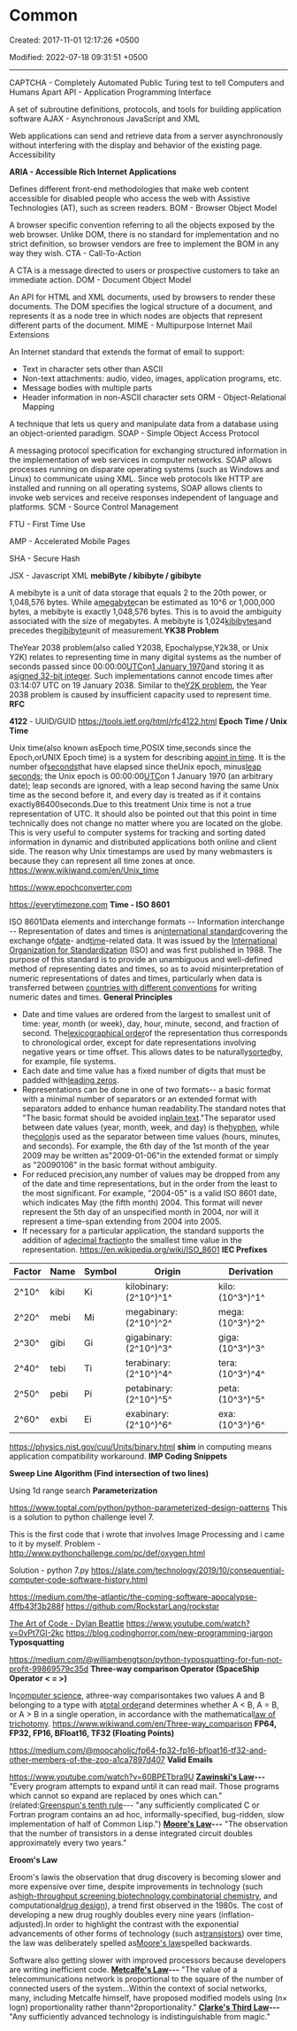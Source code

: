 # Common

Created: 2017-11-01 12:17:26 +0500

Modified: 2022-07-18 09:31:51 +0500

---

CAPTCHA - Completely Automated Public Turing test to tell Computers and Humans Apart
API - Application Programming Interface

A set of subroutine definitions, protocols, and tools for building application software
AJAX - Asynchronous JavaScript and XML

Web applications can send and retrieve data from a server asynchronously without interfering with the display and behavior of the existing page.
Accessibility

**ARIA - Accessible Rich Internet Applications**

Defines different front-end methodologies that make web content accessible for disabled people who access the web with Assistive Technologies (AT), such as screen readers.
BOM - Browser Object Model

A browser specific convention referring to all the objects exposed by the web browser. Unlike DOM, there is no standard for implementation and no strict definition, so browser vendors are free to implement the BOM in any way they wish.
CTA - Call-To-Action

A CTA is a message directed to users or prospective customers to take an immediate action.
DOM - Document Object Model

An API for HTML and XML documents, used by browsers to render these documents. The DOM specifies the logical structure of a document, and represents it as a node tree in which nodes are objects that represent different parts of the document.
MIME - Multipurpose Internet Mail Extensions

An Internet standard that extends the format of email to support:
-   Text in character sets other than ASCII
-   Non-text attachments: audio, video, images, application programs, etc.
-   Message bodies with multiple parts
-   Header information in non-ASCII character sets
ORM - Object-Relational Mapping

A technique that lets us query and manipulate data from a database using an object-oriented paradigm.
SOAP - Simple Object Access Protocol

A messaging protocol specification for exchanging structured information in the implementation of web services in computer networks. SOAP allows processes running on disparate operating systems (such as Windows and Linux) to communicate using XML. Since web protocols like HTTP are installed and running on all operating systems, SOAP allows clients to invoke web services and receive responses independent of language and platforms.
SCM - Source Control Management

FTU - First Time Use

AMP - Accelerated Mobile Pages

SHA - Secure Hash

JSX - Javascript XML
**mebiByte / kibibyte / gibibyte**

A mebibyte is a unit of data storage that equals 2 to the 20th power, or 1,048,576 bytes.
While a[megabyte](https://techterms.com/definition/megabyte)can be estimated as 10^6 or 1,000,000 bytes, a mebibyte is exactly 1,048,576 bytes. This is to avoid the ambiguity associated with the size of megabytes. A mebibyte is 1,024[kibibytes](https://techterms.com/definition/kibibyte)and precedes the[gibibyte](https://techterms.com/definition/gibibyte)unit of measurement.**YK38 Problem**

TheYear 2038 problem(also called Y2038, Epochalypse,Y2k38, or Unix Y2K) relates to representing time in many digital systems as the number of seconds passed since 00:00:00[UTC](https://www.wikiwand.com/en/Coordinated_Universal_Time)on[1 January 1970](https://www.wikiwand.com/en/Unix_time)and storing it as a[signed 32-bit integer](https://www.wikiwand.com/en/Signed_number_representations). Such implementations cannot encode times after 03:14:07 UTC on 19 January 2038. Similar to the[Y2K problem](https://www.wikiwand.com/en/Year_2000_problem), the Year 2038 problem is caused by insufficient capacity used to represent time.
**RFC**

**4122** - UUID/GUID <https://tools.ietf.org/html/rfc4122.html>
**Epoch Time / Unix Time**

Unix time(also known asEpoch time,POSIX time,seconds since the Epoch,orUNIX Epoch time) is a system for describing a[point in time](https://www.wikiwand.com/en/Timestamp). It is the number of[seconds](https://www.wikiwand.com/en/Second)that have elapsed since theUnix epoch, minus[leap seconds](https://www.wikiwand.com/en/Leap_second); the Unix epoch is 00:00:00[UTC](https://www.wikiwand.com/en/Coordinated_Universal_Time)on 1 January 1970 (an arbitrary date); leap seconds are ignored, with a leap second having the same Unix time as the second before it, and every day is treated as if it contains exactly86400seconds.Due to this treatment Unix time is not a true representation of UTC.
It should also be pointed out that this point in time technically does not change no matter where you are located on the globe. This is very useful to computer systems for tracking and sorting dated information in dynamic and distributed applications both online and client side. The reason why Unix timestamps are used by many webmasters is because they can represent all time zones at once.
<https://www.wikiwand.com/en/Unix_time>

<https://www.epochconverter.com>

<https://everytimezone.com>
**Time - ISO 8601**

ISO 8601Data elements and interchange formats -- Information interchange -- Representation of dates and times is an[international standard](https://en.wikipedia.org/wiki/International_standard)covering the exchange of[date](https://en.wikipedia.org/wiki/Calendar_date)- and[time](https://en.wikipedia.org/wiki/Time)-related data. It was issued by the [International Organization for Standardization](https://en.wikipedia.org/wiki/International_Organization_for_Standardization) (ISO) and was first published in 1988. The purpose of this standard is to provide an unambiguous and well-defined method of representing dates and times, so as to avoid misinterpretation of numeric representations of dates and times, particularly when data is transferred between [countries with different conventions](https://en.wikipedia.org/wiki/Date_and_time_notation_by_country) for writing numeric dates and times.
**General Principles**
-   Date and time values are ordered from the largest to smallest unit of time: year, month (or week), day, hour, minute, second, and fraction of second. The[lexicographical order](https://www.wikiwand.com/en/Lexicographical_order)of the representation thus corresponds to chronological order, except for date representations involving negative years or time offset. This allows dates to be naturally[sorted](https://www.wikiwand.com/en/Sorting)by, for example, file systems.
-   Each date and time value has a fixed number of digits that must be padded with[leading zeros](https://www.wikiwand.com/en/Leading_zero).
-   Representations can be done in one of two formats-- a basic format with a minimal number of separators or an extended format with separators added to enhance human readability.The standard notes that "The basic format should be avoided in[plain text](https://www.wikiwand.com/en/Plain_text)."The separator used between date values (year, month, week, and day) is the[hyphen](https://www.wikiwand.com/en/Hyphen), while the[colon](https://www.wikiwand.com/en/Colon_(punctuation))is used as the separator between time values (hours, minutes, and seconds). For example, the 6th day of the 1st month of the year 2009 may be written as"2009-01-06"in the extended format or simply as "20090106" in the basic format without ambiguity.
-   For reduced precision,any number of values may be dropped from any of the date and time representations, but in the order from the least to the most significant. For example, "2004-05" is a valid ISO 8601 date, which indicates May (the fifth month) 2004. This format will never represent the 5th day of an unspecified month in 2004, nor will it represent a time-span extending from 2004 into 2005.
-   If necessary for a particular application, the standard supports the addition of a[decimal fraction](https://www.wikiwand.com/en/Decimal_fractions)to the smallest time value in the representation.
<https://en.wikipedia.org/wiki/ISO_8601>
**IEC Prefixes**

| **Factor** | **Name** | **Symbol** | **Origin**              | **Derivation**  |
|------------|------------|-------------|----------------------|---------------|
| 2^10^      | kibi      | Ki          | kilobinary: (2^10^)^1^  | kilo: (10^3^)^1^ |
| 2^20^      | mebi      | Mi          | megabinary: (2^10^)^2^ | mega: (10^3^)^2^ |
| 2^30^      | gibi      | Gi          | gigabinary: (2^10^)^3^  | giga: (10^3^)^3^ |
| 2^40^      | tebi      | Ti          | terabinary: (2^10^)^4^  | tera: (10^3^)^4^ |
| 2^50^      | pebi      | Pi          | petabinary: (2^10^)^5^  | peta: (10^3^)^5^ |
| 2^60^      | exbi      | Ei          | exabinary: (2^10^)^6^   | exa: (10^3^)^6^  |
<https://physics.nist.gov/cuu/Units/binary.html>
**shim** in computing means application compatibility workaround.
**IMP Coding Snippets**

**Sweep Line Algorithm (Find intersection of two lines)**

Using 1d range search
**Parameterization**

<https://www.toptal.com/python/python-parameterized-design-patterns>
This is a solution to python challenge level 7.

This is the first code that i wrote that involves Image Processing and i came to it by myself.
Problem - <http://www.pythonchallenge.com/pc/def/oxygen.html>

Solution - python 7.py
<https://slate.com/technology/2019/10/consequential-computer-code-software-history.html>

<https://medium.com/the-atlantic/the-coming-software-apocalypse-4ffb43f3b288>ƒ
<https://github.com/RockstarLang/rockstar>

[The Art of Code - Dylan Beattie](https://www.youtube.com/watch?v=6avJHaC3C2U)
<https://www.youtube.com/watch?v=0vPt7GI-2kc>
<https://blog.codinghorror.com/new-programming-jargon>
**Typosquatting**

<https://medium.com/@williambengtson/python-typosquatting-for-fun-not-profit-99869579c35d>
**Three-way comparison Operator (SpaceShip Operator < = >)**

In[computer science](https://www.wikiwand.com/en/Computer_science), athree-way comparisontakes two values A and B belonging to a type with a[total order](https://www.wikiwand.com/en/Total_order)and determines whether A < B, A = B, or A > B in a single operation, in accordance with the mathematical[law of trichotomy](https://www.wikiwand.com/en/Trichotomy_(mathematics)).
<https://www.wikiwand.com/en/Three-way_comparison>
**FP64, FP32, FP16, BFloat16, TF32 (Floating Points)**

<https://medium.com/@moocaholic/fp64-fp32-fp16-bfloat16-tf32-and-other-members-of-the-zoo-a1ca7897d407>
**Valid Emails**

<https://www.youtube.com/watch?v=60BPETbra9U>
**[Zawinski's Law](https://en.wikipedia.org/wiki/Jamie_Zawinski#Principles)---** "Every program attempts to expand until it can read mail. Those programs which cannot so expand are replaced by ones which can." (related:[Greenspun's tenth rule](https://en.wikipedia.org/wiki/Greenspun%27s_tenth_rule)--- "any sufficiently complicated C or Fortran program contains an ad hoc, informally-specified, bug-ridden, slow implementation of half of Common Lisp.")
**[Moore's Law](https://en.wikipedia.org/wiki/Moore%27s_law)---** "The observation that the number of transistors in a dense integrated circuit doubles approximately every two years."

**Eroom's Law**

Eroom's lawis the observation that drug discovery is becoming slower and more expensive over time, despite improvements in technology (such as[high-throughput screening](https://en.wikipedia.org/wiki/High-throughput_screening),[biotechnology](https://en.wikipedia.org/wiki/Biotechnology),[combinatorial chemistry](https://en.wikipedia.org/wiki/Combinatorial_chemistry), and computational[drug design](https://en.wikipedia.org/wiki/Drug_design)), a trend first observed in the 1980s. The cost of developing a new drug roughly doubles every nine years (inflation-adjusted).In order to highlight the contrast with the exponential advancements of other forms of technology (such as[transistors](https://en.wikipedia.org/wiki/Transistor)) over time, the law was deliberately spelled as[Moore's law](https://en.wikipedia.org/wiki/Moore%27s_law)spelled backwards.

Software also getting slower with improved processors because developers are writing inefficient code.
**[Metcalfe's Law](https://en.wikipedia.org/wiki/Metcalfe%27s_law#Limitations)---** "The value of a telecommunications network is proportional to the square of the number of connected users of the system...Within the context of social networks, many, including Metcalfe himself, have proposed modified models using (n× logn) proportionality rather thann^2proportionality."
**[Clarke's Third Law](https://en.wikipedia.org/wiki/Clarke%27s_three_laws)---** "Any sufficiently advanced technology is indistinguishable from magic."